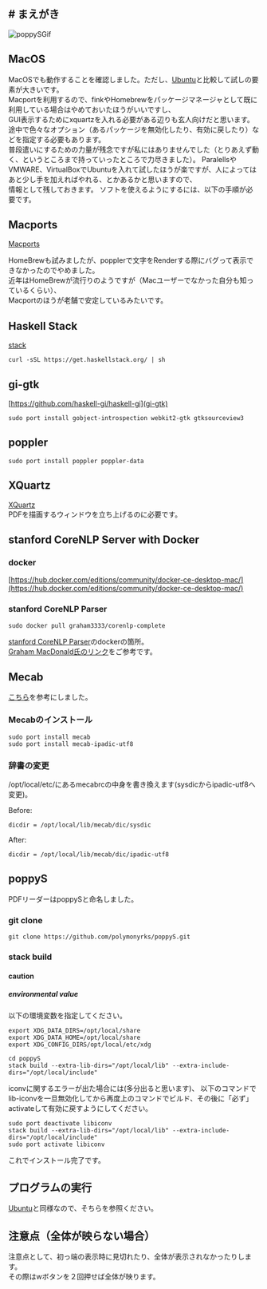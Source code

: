 ## # まえがき
![poppySGif](./poppySMovieJP.gif)
 
## MacOS
MacOSでも動作することを確認しました。ただし、[Ubuntu](./READMEJP.md)と比較して試しの要素が大きいです。  
Macportを利用するので、finkやHomebrewをパッケージマネージャとして既に利用している場合はやめておいたほうがいいですし、  
GUI表示するためにxquartzを入れる必要がある辺りも玄人向けだと思います。  
途中で色々なオプション（あるパッケージを無効化したり、有効に戻したり）などを指定する必要もあります。  
普段遣いにするための力量が残念ですが私にはありませんでした（とりあえず動く、というところまで持っていったところで力尽きました）。
ParalellsやVMWARE、VirtualBoxでUbuntuを入れて試したほうが楽ですが、人によってはあと少し手を加えればやれる、とかあるかと思いますので、  
情報として残しておきます。
ソフトを使えるようにするには、以下の手順が必要です。  
## Macports
[Macports](https://www.macports.org/)  

HomeBrewも試みましたが、popplerで文字をRenderする際にバグって表示できなかったのでやめました。  
近年はHomeBrewが流行りのようですが（Macユーザーでなかった自分も知っているくらい）、  
Macportのほうが老舗で安定しているみたいです。  
## Haskell Stack
[stack](https://docs.haskellstack.org/en/stable/README/)
```shell
curl -sSL https://get.haskellstack.org/ | sh
```
## gi-gtk
[https://github.com/haskell-gi/haskell-gi](gi-gtk)
```shell
sudo port install gobject-introspection webkit2-gtk gtksourceview3
```
## poppler
```shell
sudo port install poppler poppler-data
```
## XQuartz
[XQuartz](https://www.xquartz.org/)  
PDFを描画するウィンドウを立ち上げるのに必要です。  
## stanford CoreNLP Server with Docker
### docker
[https://hub.docker.com/editions/community/docker-ce-desktop-mac/](https://hub.docker.com/editions/community/docker-ce-desktop-mac/)
### stanford CoreNLP Parser
```shell
sudo docker pull graham3333/corenlp-complete
```
[stanford CoreNLP Parser](https://stanfordnlp.github.io/CoreNLP/other-languages.html)のdockerの箇所。  
[Graham MacDonald氏のリンク](https://hub.docker.com/r/graham3333/corenlp-complete)をご参考です。  
## Mecab
[こちら](https://joppot.info/2013/12/08/80)を参考にしました。
### Mecabのインストール
```shell
sudo port install mecab
sudo port install mecab-ipadic-utf8
```
### 辞書の変更
/opt/local/etc/にあるmecabrcの中身を書き換えます(sysdicからipadic-utf8へ変更)。

Before:
```shell
dicdir = /opt/local/lib/mecab/dic/sysdic
```

After:
```shell
dicdir = /opt/local/lib/mecab/dic/ipadic-utf8
```


## poppyS
PDFリーダーはpoppySと命名しました。  
### git clone
```shell
git clone https://github.com/polymonyrks/poppyS.git
```
### stack build
#### caution
##### environmental value
以下の環境変数を指定してください。
```shell
export XDG_DATA_DIRS=/opt/local/share
export XDG_DATA_HOME=/opt/local/share
export XDG_CONFIG_DIRS/opt/local/etc/xdg
```

```shell
cd poppyS
stack build --extra-lib-dirs="/opt/local/lib" --extra-include-dirs="/opt/local/include"
```
iconvに関するエラーが出た場合には(多分出ると思います)、
以下のコマンドでlib-iconvを一旦無効化してから再度上のコマンドでビルド、その後に「必ず」activateして有効に戻すようにしてください。  
```shell
sudo port deactivate libiconv
stack build --extra-lib-dirs="/opt/local/lib" --extra-include-dirs="/opt/local/include"
sudo port activate libiconv
```

これでインストール完了です。
## プログラムの実行
[Ubuntu](./READMEJP.md)と同様なので、そちらを参照ください。

## 注意点（全体が映らない場合）
注意点として、初っ端の表示時に見切れたり、全体が表示されなかったりします。  
その際はwボタンを２回押せば全体が映ります。
